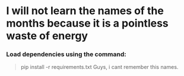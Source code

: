 ﻿# I will not learn the names of the months because it is a pointless waste of energy
### Load dependencies using the command:
>pip install -r requirements.txt
Guys, i cant remember this names.

